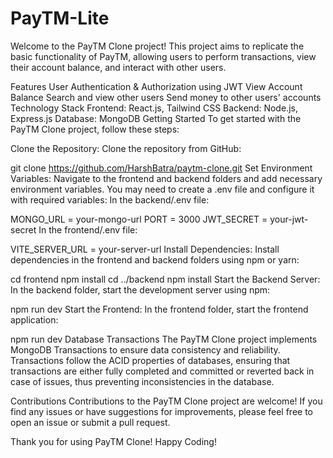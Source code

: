 # PayTM-Lite
Welcome to the PayTM Clone project! This project aims to replicate the basic functionality of PayTM, allowing users to perform transactions, view their account balance, and interact with other users.

Features
User Authentication & Authorization using JWT
View Account Balance
Search and view other users
Send money to other users' accounts
Technology Stack
Frontend: React.js, Tailwind CSS
Backend: Node.js, Express.js
Database: MongoDB
Getting Started
To get started with the PayTM Clone project, follow these steps:

Clone the Repository: Clone the repository from GitHub:

git clone https://github.com/HarshBatra/paytm-clone.git
Set Environment Variables: Navigate to the frontend and backend folders and add necessary environment variables. You may need to create a .env file and configure it with required variables: In the backend/.env file:

MONGO_URL = your-mongo-url
PORT = 3000
JWT_SECRET = your-jwt-secret
In the frontend/.env file:

VITE_SERVER_URL = your-server-url
Install Dependencies: Install dependencies in the frontend and backend folders using npm or yarn:

cd frontend
npm install
cd ../backend
npm install
Start the Backend Server: In the backend folder, start the development server using npm:

npm run dev
Start the Frontend: In the frontend folder, start the frontend application:

npm run dev
Database Transactions
The PayTM Clone project implements MongoDB Transactions to ensure data consistency and reliability. Transactions follow the ACID properties of databases, ensuring that transactions are either fully completed and committed or reverted back in case of issues, thus preventing inconsistencies in the database.

Contributions
Contributions to the PayTM Clone project are welcome! If you find any issues or have suggestions for improvements, please feel free to open an issue or submit a pull request.

Thank you for using PayTM Clone! Happy Coding! 
